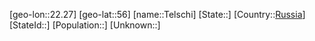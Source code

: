 ﻿---
location: [56,22.27]
type: City
tags:
- geo/City


SpocWebEntityId: 34799
isDeleted: false
confidential: public

---
[geo-lon::22.27]
[geo-lat::56]
[name::Telschi]
[State::]
[Country::[Russia](geo/Continent/Europe/Russia.md)]
[StateId::]
[Population::]
[Unknown::]

